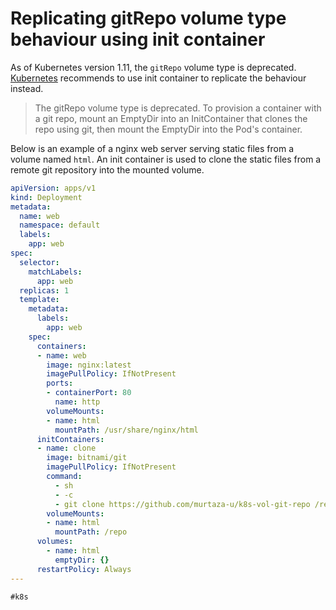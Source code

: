 # Replicating gitRepo volume type behaviour using init container

As of Kubernetes version 1.11, the `gitRepo` volume type is deprecated.
[Kubernetes](<https://kubernetes.io/docs/concepts/storage/volumes/#gitrepo>)
recommends to use init container to replicate the behaviour instead.

> The gitRepo volume type is deprecated. To provision a container with a
> git repo, mount an EmptyDir into an InitContainer that clones the repo
> using git, then mount the EmptyDir into the Pod's container.

Below is an example of a nginx web server serving static files from a
volume named `html`. An init container is used to clone the static files
from a remote git repository into the mounted volume.

```yaml
apiVersion: apps/v1
kind: Deployment
metadata:
  name: web
  namespace: default
  labels:
    app: web
spec:
  selector:
    matchLabels:
      app: web
  replicas: 1
  template:
    metadata:
      labels:
        app: web
    spec:
      containers:
      - name: web
        image: nginx:latest
        imagePullPolicy: IfNotPresent
        ports:
        - containerPort: 80
          name: http
        volumeMounts:
        - name: html
          mountPath: /usr/share/nginx/html
      initContainers:
      - name: clone
        image: bitnami/git
        imagePullPolicy: IfNotPresent
        command:
          - sh
          - -c
          - git clone https://github.com/murtaza-u/k8s-vol-git-repo /repo
        volumeMounts:
        - name: html
          mountPath: /repo
      volumes:
        - name: html
          emptyDir: {}
      restartPolicy: Always
---
```

    #k8s
